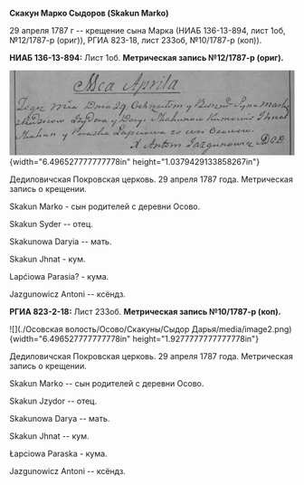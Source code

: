 **Скакун Марко Сыдоров (Skakun Marko)**

29 апреля 1787 г -- крещение сына Марка (НИАБ 136-13-894, лист 1об,
№12/1787-р (ориг)), РГИА 823-18, лист 233об, №10/1787-р (коп)).

**НИАБ 136-13-894:** Лист 1об. **Метрическая запись №12/1787-р (ориг).**

![](./media/060e2661d52ecaf21768a82283c1dffba01a471d.png){width="6.496527777777778in"
height="1.0379429133858267in"}

Дедиловичская Покровская церковь. 29 апреля 1787 года. Метрическая
запись о крещении.

Skakun Marko - сын родителей с деревни Осово.

Skakun Syder -- отец.

Skakunowa Daryia -- мать.

Skakun Jhnat - кум.

Lapćiowa Parasia? - кума.

Jazgunowicz Antoni -- ксёндз.

**РГИА 823-2-18:** Лист 233об. **Метрическая запись №10/1787-р (коп).**

![](./Осовская волость/Осово/Скакуны/Сыдор Дарья/media/image2.png){width="6.496527777777778in"
height="1.9277777777777778in"}

Дедиловичская Покровская церковь. 29 апреля 1787 года. Метрическая
запись о крещении.

Skakun Markо -- сын родителей с деревни Осово.

Skakun Jzydor -- отец.

Skakunowa Darya -- мать.

Skakun Jhnat -- кум.

Łapciowa Paraska - кума.

Jazgunowicz Antoni -- ксёндз.
